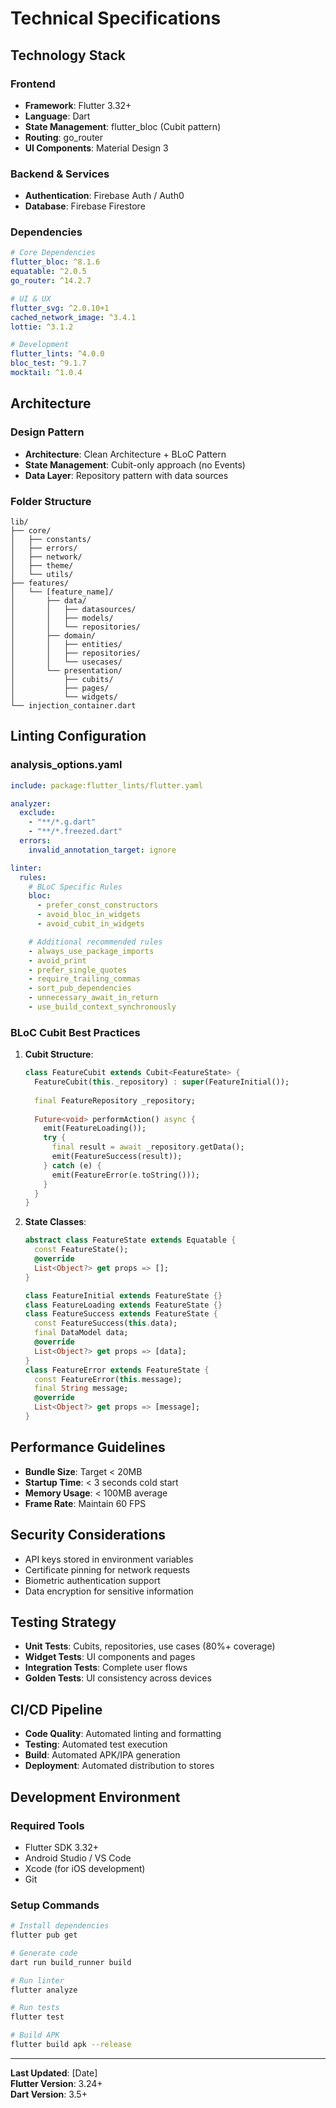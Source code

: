 # Technical Specifications

## Technology Stack

### Frontend
- **Framework**: Flutter 3.32+
- **Language**: Dart 
- **State Management**: flutter_bloc (Cubit pattern)
- **Routing**: go_router
- **UI Components**: Material Design 3

### Backend & Services
- **Authentication**: Firebase Auth / Auth0
- **Database**: Firebase Firestore

### Dependencies
```yaml
# Core Dependencies
flutter_bloc: ^8.1.6
equatable: ^2.0.5
go_router: ^14.2.7

# UI & UX
flutter_svg: ^2.0.10+1
cached_network_image: ^3.4.1
lottie: ^3.1.2

# Development
flutter_lints: ^4.0.0
bloc_test: ^9.1.7
mocktail: ^1.0.4
```

## Architecture

### Design Pattern
- **Architecture**: Clean Architecture + BLoC Pattern
- **State Management**: Cubit-only approach (no Events)
- **Data Layer**: Repository pattern with data sources

### Folder Structure
```
lib/
├── core/
│   ├── constants/
│   ├── errors/
│   ├── network/
│   ├── theme/
│   └── utils/
├── features/
│   └── [feature_name]/
│       ├── data/
│       │   ├── datasources/
│       │   ├── models/
│       │   └── repositories/
│       ├── domain/
│       │   ├── entities/
│       │   ├── repositories/
│       │   └── usecases/
│       └── presentation/
│           ├── cubits/
│           ├── pages/
│           └── widgets/
└── injection_container.dart
```

## Linting Configuration

### analysis_options.yaml
```yaml
include: package:flutter_lints/flutter.yaml

analyzer:
  exclude:
    - "**/*.g.dart"
    - "**/*.freezed.dart"
  errors:
    invalid_annotation_target: ignore

linter:
  rules:
    # BLoC Specific Rules
    bloc:
      - prefer_const_constructors
      - avoid_bloc_in_widgets
      - avoid_cubit_in_widgets

    # Additional recommended rules
    - always_use_package_imports
    - avoid_print
    - prefer_single_quotes
    - require_trailing_commas
    - sort_pub_dependencies
    - unnecessary_await_in_return
    - use_build_context_synchronously
```

### BLoC Cubit Best Practices
1. **Cubit Structure**:
   ```dart
   class FeatureCubit extends Cubit<FeatureState> {
     FeatureCubit(this._repository) : super(FeatureInitial());
     
     final FeatureRepository _repository;
     
     Future<void> performAction() async {
       emit(FeatureLoading());
       try {
         final result = await _repository.getData();
         emit(FeatureSuccess(result));
       } catch (e) {
         emit(FeatureError(e.toString()));
       }
     }
   }
   ```

2. **State Classes**:
   ```dart
   abstract class FeatureState extends Equatable {
     const FeatureState();
     @override
     List<Object?> get props => [];
   }
   
   class FeatureInitial extends FeatureState {}
   class FeatureLoading extends FeatureState {}
   class FeatureSuccess extends FeatureState {
     const FeatureSuccess(this.data);
     final DataModel data;
     @override
     List<Object?> get props => [data];
   }
   class FeatureError extends FeatureState {
     const FeatureError(this.message);
     final String message;
     @override
     List<Object?> get props => [message];
   }
   ```

## Performance Guidelines
- **Bundle Size**: Target < 20MB
- **Startup Time**: < 3 seconds cold start
- **Memory Usage**: < 100MB average
- **Frame Rate**: Maintain 60 FPS

## Security Considerations
- API keys stored in environment variables
- Certificate pinning for network requests
- Biometric authentication support
- Data encryption for sensitive information

## Testing Strategy
- **Unit Tests**: Cubits, repositories, use cases (80%+ coverage)
- **Widget Tests**: UI components and pages
- **Integration Tests**: Complete user flows
- **Golden Tests**: UI consistency across devices

## CI/CD Pipeline
- **Code Quality**: Automated linting and formatting
- **Testing**: Automated test execution
- **Build**: Automated APK/IPA generation
- **Deployment**: Automated distribution to stores

## Development Environment
### Required Tools
- Flutter SDK 3.32+
- Android Studio / VS Code
- Xcode (for iOS development)
- Git

### Setup Commands
```bash
# Install dependencies
flutter pub get

# Generate code
dart run build_runner build

# Run linter
flutter analyze

# Run tests
flutter test

# Build APK
flutter build apk --release
```

---
**Last Updated**: [Date]  
**Flutter Version**: 3.24+  
**Dart Version**: 3.5+